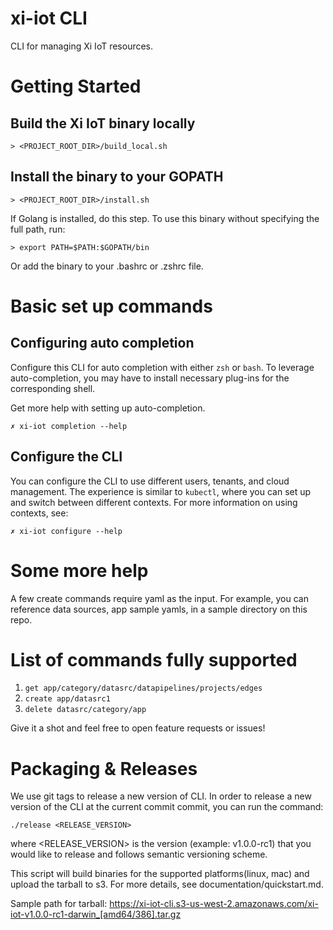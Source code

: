 # xi-iot CLI

CLI for managing Xi IoT resources.

# Getting Started
## Build the Xi IoT binary locally
`> <PROJECT_ROOT_DIR>/build_local.sh`

## Install the binary to your GOPATH
```
> <PROJECT_ROOT_DIR>/install.sh
```

If Golang is installed, do this step. To use this binary without specifying the full path, run:
```
> export PATH=$PATH:$GOPATH/bin
``` 
Or add the binary to your .bashrc or .zshrc file. 

# Basic set up commands
## Configuring auto completion
Configure this CLI for auto completion with either `zsh` or `bash`. To leverage auto-completion, you may have to install necessary
plug-ins for the corresponding shell.

Get more help with setting up auto-completion.
```
✗ xi-iot completion --help
```

## Configure the CLI
You can configure the CLI to use different users, tenants, and cloud management. The experience is similar to `kubectl`, where 
you can set up and switch between different contexts. For more information on using contexts, see: 
```
✗ xi-iot configure --help
```

# Some more help
A few create commands require yaml as the input. For example, you can reference data sources, app
sample yamls, in a sample directory on this repo.

# List of commands fully supported
1. `get app/category/datasrc/datapipelines/projects/edges`
2. `create app/datasrc1`
3. `delete datasrc/category/app`

Give it a shot and feel free to open feature requests or issues!

# Packaging & Releases
We use git tags to release a new version of CLI. In order to release a new version of the CLI at the current commit commit, you can run the command:
```
./release <RELEASE_VERSION>
```
 where <RELEASE_VERSION> is the version (example: v1.0.0-rc1) that you would like to release and follows semantic versioning scheme.

This script will build binaries for the supported platforms(linux, mac) and upload the tarball to s3. For more details, see documentation/quickstart.md.

Sample path for tarball: https://xi-iot-cli.s3-us-west-2.amazonaws.com/xi-iot-v1.0.0-rc1-darwin_[amd64/386].tar.gz
